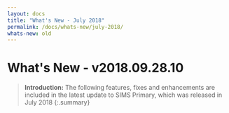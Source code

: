 ```yaml
---
layout: docs
title: "What's New - July 2018"
permalink: /docs/whats-new/july-2018/
whats-new: old
---
```

# What's New - v2018.09.28.10

> **Introduction:** The following features, fixes and enhancements are included in the latest update to SIMS Primary, which was released in July 2018
{:.summary}
